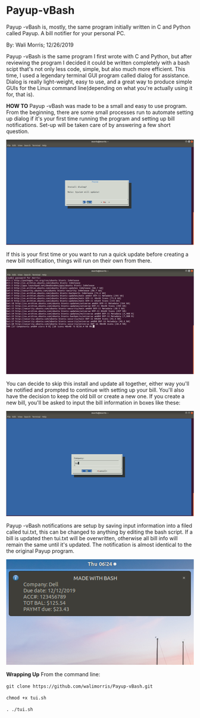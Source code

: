 # Payup-vBash
Payup -vBash is, mostly, the same program initially written in C and Python called Payup. A bill notifier for your personal PC.

By: Wali Morris; 
12/26/2019

Payup -vBash is the same program I first wrote with C and Python, but after reviewing the program I decided it could be
written completely with a bash scipt that's not only less code, simple, but also much more efficient. This time, I used 
a legendary terminal GUI program called dialog for assistance. Dialog is really light-weight, easy to use, and a great 
way to produce simple GUIs for the Linux command line(depending on what you're actually using it for, that is). 

**HOW TO**
Payup -vBash was made to be a small and easy to use program. From the beginning, there are some small processes run to 
automate setting up dialog if it's your first time running the program and setting up bill notifications. Set-up will 
be taken care of by answering a few short question. 

![Payup -vBash!](shot1.png)

If this is your first time or you want to run a quick update before creating a new bill notification, things will run 
on their own from there. 

![Payup -vBash!](shot2.png)

You can decide to skip this install and update all together, either way you'll be notified and prompted to continue 
with setting up your bill. You'll also have the decision to keep the old bill or create a new one. If you create a 
new bill, you'll be asked to input the bill information in boxes like these: 

![Payup -vBash!](shot5.png)

Payup -vBash notifications are setup by saving input information into a filed called tui.txt, this can be changed to 
anything by editing the bash script. If a bill is updated then tui.txt will be overwritten, otherwise all bill info 
will remain the same until it's updated. The notification is almost identical to the the original Payup program. 

![Payup -vBash!](Payup-vbash.png)

**Wrapping Up** 
From the command line: 

`git clone https://github.com/walimorris/Payup-vBash.git`

`chmod +x tui.sh`

`. ./tui.sh`







